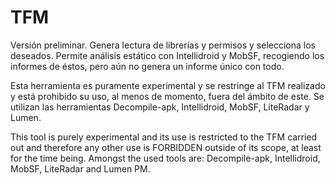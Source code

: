 # TFM
Versión preliminar. Genera lectura de librerías y permisos y selecciona los deseados. Permite análisis estático con Intellidroid y MobSF, recogiendo los informes de éstos, pero aún no genera un informe único con todo.

Esta herramienta es puramente experimental y se restringe al TFM realizado y está prohibido su uso, al menos de momento, fuera del ámbito de este. Se utilizan las herramientas Decompile-apk, Intellidroid, MobSF, LiteRadar y Lumen.

This tool is purely experimental and its use is restricted to the TFM carried out and therefore any other use is FORBIDDEN outside of its scope, at least for the time being. Amongst the used tools are: Decompile-apk, Intellidroid, MobSF, LiteRadar and Lumen PM.
